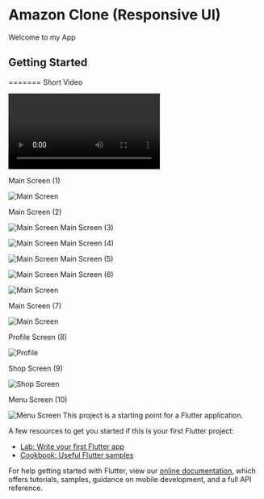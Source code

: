 # Amazon Clone (Responsive UI)

Welcome to my App

## Getting Started

=======
Short Video  

![video](https://github.com/karimelsherbinii/Amazon-responsive-ui-clone/blob/main/AmazonUiResponsiveClone/v.mov?raw=true)



Main Screen (1) 

![Main Screen](https://github.com/karimelsherbinii/Amazon-responsive-ui-clone/blob/main/AmazonUiResponsiveClone/1.png?raw=true)

Main Screen (2) 


![Main Screen](https://github.com/karimelsherbinii/Amazon-responsive-ui-clone/blob/main/AmazonUiResponsiveClone/2.png?raw=true)
Main Screen (3) 

![Main Screen](https://github.com/karimelsherbinii/Amazon-responsive-ui-clone/blob/main/AmazonUiResponsiveClone/3.png?raw=true)
Main Screen (4) 

![Main Screen](https://github.com/karimelsherbinii/Amazon-responsive-ui-clone/blob/main/AmazonUiResponsiveClone/4.png?raw=true)
Main Screen (5) 

![Main Screen](https://github.com/karimelsherbinii/Amazon-responsive-ui-clone/blob/main/AmazonUiResponsiveClone/5.png?raw=true)
Main Screen (6) 

![Main Screen](https://github.com/karimelsherbinii/Amazon-responsive-ui-clone/blob/main/AmazonUiResponsiveClone/6.png?raw=true)

Main Screen (7) 

![Main Screen](https://github.com/karimelsherbinii/Amazon-responsive-ui-clone/blob/main/AmazonUiResponsiveClone/7.png?raw=true)


Profile Screen (8) 

![Profile](https://github.com/karimelsherbinii/Amazon-responsive-ui-clone/blob/main/AmazonUiResponsiveClone/8.png?raw=true)

Shop Screen (9) 

![Shop Screen](https://github.com/karimelsherbinii/Amazon-responsive-ui-clone/blob/main/AmazonUiResponsiveClone/9.png?raw=true)

Menu Screen (10) 

![Menu Screen](https://github.com/karimelsherbinii/Amazon-responsive-ui-clone/blob/main/AmazonUiResponsiveClone/10.png?raw=true)
This project is a starting point for a Flutter application.

A few resources to get you started if this is your first Flutter project:

- [Lab: Write your first Flutter app](https://flutter.dev/docs/get-started/codelab)
- [Cookbook: Useful Flutter samples](https://flutter.dev/docs/cookbook)

For help getting started with Flutter, view our
[online documentation](https://flutter.dev/docs), which offers tutorials,
samples, guidance on mobile development, and a full API reference.
